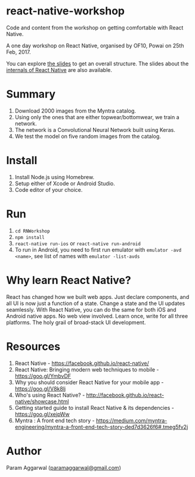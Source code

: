 # react-native-workshop
Code and content from the workshop on getting comfortable with React Native.

A one day workshop on React Native, organised by OF10, Powai on 25th Feb, 2017.

You can explore [the slides](Slides.pdf) to get an overall structure. The slides about the [internals of React Native](Under_the_hood.pdf) are also available.

# Summary

1. Download 2000 images from the Myntra catalog.
2. Using only the ones that are either topwear/bottomwear, we train a network.
3. The network is a Convolutional Neural Network built using Keras.
4. We test the model on five random images from the catalog.

# Install

1. Install Node.js using Homebrew.
2. Setup either of Xcode or Android Studio.
3. Code editor of your choice.

# Run

1. `cd RNWorkshop`
2. `npm install`
3. `react-native run-ios` or `react-native run-android`
4. To run in Android, you need to first run emulator with `emulator -avd <name>`, see list of names with `emulator -list-avds`

# Why learn React Native?

React has changed how we built web apps. Just declare components, and all UI is now just a function of a state. Change a state and the UI updates seamlessly. With React Native, you can do the same for both iOS and Android native apps. No web view involved. Learn once, write for all three platforms. The holy grail of broad-stack UI development.

# Resources

1. React Native - https://facebook.github.io/react-native/
2. React Native: Bringing modern web techniques to mobile - https://goo.gl/YmbvDF
3. Why you should consider React Native for your mobile app - https://goo.gl/V8k8lj
4. Who's using React Native? - http://facebook.github.io/react-native/showcase.html
5. Getting started guide to install React Native & its dependencies - https://goo.gl/xejpWw
6. Myntra : A front end tech story - https://medium.com/myntra-engineering/myntra-a-front-end-tech-story-ded7d3626f6#.tmeg5fv2j

# Author

Param Aggarwal (paramaggarwal@gmail.com)
